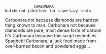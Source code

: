                  CARBONARA                     
    butchered jshielder for superlazy roots    
                                               
  Carbonara not because diamonds are hardest   
   thing known to man. Carbonara not because   
 diamonds are pure, most dense form of carbon  
 It's Carbonara because this script resembles  
  Spaghetti Carbonara, a junk food made from   
    over-burned bacon and powdered eggs...     
